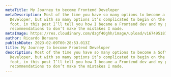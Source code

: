 ```yaml
---
metaTitle: My Journey to become Frontend Developer
metaDescription: Most of the time you have so many options to become a Software
  Developer, but with so many options it’s complicated to begin on the right
  foot, in this post I’ll tell you how I became a Frontend dev and my personal
  recommendations to don’t make the mistakes I made.
metaImage: https://res.cloudinary.com/dzgf40ghh/image/upload/v1674951877/portrait_bq1urr.jpg
author: Ricardo Boraure
publishDate: 2023-02-09T00:28:53.013Z
title: My Journey to become Frontend Developer
description: Most of the time you have so many options to become a Software
  Developer, but with so many options it’s complicated to begin on the right
  foot, in this post I’ll tell you how I became a Frontend dev and my personal
  recommendations to don’t make the mistakes I made.
---
```

